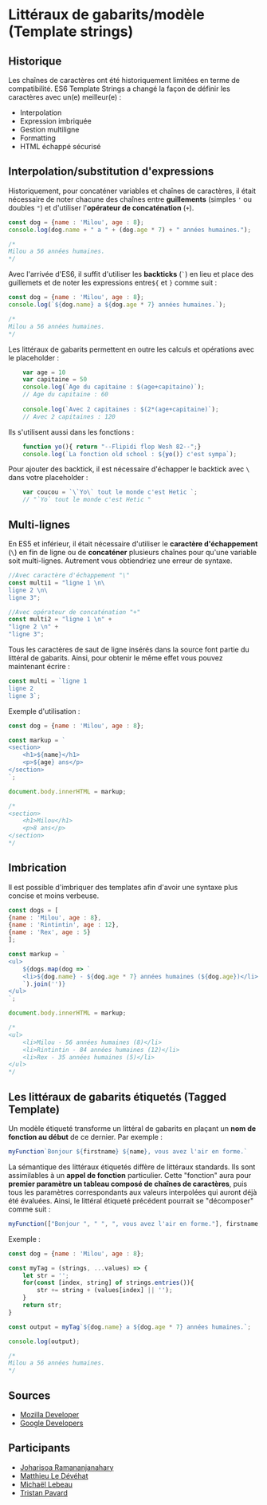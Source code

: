 # Littéraux de gabarits/modèle (Template strings)

## Historique

Les chaînes de caractères ont été historiquement limitées en terme de compatibilité. ES6 Template Strings a changé la façon de définir les caractères avec un(e) meilleur(e) :

* Interpolation
* Expression imbriquée
* Gestion multiligne
* Formatting
* HTML échappé sécurisé

## Interpolation/substitution d'expressions

Historiquement, pour concaténer variables et chaînes de caractères, il était nécessaire de noter chacune des chaînes entre __guillements__ (simples `'` ou doubles `"`) et d'utiliser l'__opérateur de concaténation__ (`+`).

```javascript
const dog = {name : 'Milou', age : 8};
console.log(dog.name + " a " + (dog.age * 7) + " années humaines.");

/*
Milou a 56 années humaines.
*/
```

Avec l'arrivée d'ES6, il suffit d'utiliser les __backticks__ (`` ` ``) en lieu et place des guillemets et de noter les expressions entre`${` et `}` comme suit :

```javascript
const dog = {name : 'Milou', age : 8};
console.log(`${dog.name} a ${dog.age * 7} années humaines.`);

/*
Milou a 56 années humaines.
*/
```

Les littéraux de gabarits permettent en outre les calculs et opérations avec le placeholder : 
```javascript
    var age = 10
    var capitaine = 50
    console.log(`Age du capitaine : $(age+capitaine)`);
    // Age du capitaine : 60
    
    console.log(`Avec 2 capitaines : $(2*(age+capitaine)`);
    // Avec 2 capitaines : 120
```

Ils s'utilisent aussi dans les fonctions : 

```javascript
    function yo(){ return "--Flipidi flop Wesh 82--";}
    console.log(`La fonction old school : ${yo()} c'est sympa`);
```

Pour ajouter des backtick, il est nécessaire d'échapper le backtick avec `\` dans votre placeholder : 

```javascript
    var coucou = `\`Yo\` tout le monde c'est Hetic `;
    // "`Yo` tout le monde c'est Hetic "
```  

## Multi-lignes

En ES5 et inférieur, il était nécessaire d'utiliser le __caractère d'échappement__ (`\`) en fin de ligne ou de __concaténer__ plusieurs chaînes pour qu'une variable soit multi-lignes. Autrement vous obtiendriez une erreur de syntaxe.

```javascript
//Avec caractère d'échappement "\"
const multi1 = "ligne 1 \n\
ligne 2 \n\
ligne 3";

//Avec opérateur de concaténation "+"
const multi2 = "ligne 1 \n" +
"ligne 2 \n" +
"ligne 3";
```

Tous les caractères de saut de ligne insérés dans la source font partie du littéral de gabarits. Ainsi, pour obtenir le même effet vous pouvez maintenant écrire :

```javascript
const multi = `ligne 1
ligne 2
ligne 3`;
```

Exemple d'utilisation :

```javascript
const dog = {name : 'Milou', age : 8};

const markup = `
<section>
    <h1>${name}</h1>
    <p>${age} ans</p>
</section>
`;

document.body.innerHTML = markup;

/*
<section>
    <h1>Milou</h1>
    <p>8 ans</p>
</section>
*/
```

## Imbrication

Il est possible d'imbriquer des templates afin d'avoir une syntaxe plus concise et moins verbeuse.

```javascript
const dogs = [
{name : 'Milou', age : 8},
{name : 'Rintintin', age : 12},
{name : 'Rex', age : 5}
];

const markup = `
<ul>
    ${dogs.map(dog => `
    <li>${dog.name} - ${dog.age * 7} années humaines (${dog.age})</li>
    `).join('')}
</ul>
`;

document.body.innerHTML = markup;

/*
<ul>
    <li>Milou - 56 années humaines (8)</li>
    <li>Rintintin - 84 années humaines (12)</li>
    <li>Rex - 35 années humaines (5)</li>
</ul>
*/
```

## Les littéraux de gabarits étiquetés (Tagged Template)

Un modèle étiqueté transforme un littéral de gabarits en plaçant un __nom de fonction au début__ de ce dernier. Par exemple :

```javascript
myFunction`Bonjour ${firstname} ${name}, vous avez l'air en forme.`
```

La sémantique des littéraux étiquetés diffère de littéraux standards. Ils sont assimilables à un __appel de fonction__ particulier. Cette "fonction" aura pour __premier paramètre un tableau composé de chaînes de caractères__, puis tous les paramètres correspondants aux valeurs interpolées qui auront déjà été évaluées. Ainsi, le littéral étiqueté précédent pourrait se "décomposer" comme suit :

```javascript
myFunction(["Bonjour ", " ", ", vous avez l'air en forme."], firstname, name);
```

Exemple :

```javascript
const dog = {name : 'Milou', age : 8};

const myTag = (strings, ...values) => {
    let str = '';
    for(const [index, string] of strings.entries()){
        str += string + (values[index] || '');
    }
    return str;
}

const output = myTag`${dog.name} a ${dog.age * 7} années humaines.`;

console.log(output);

/*
Milou a 56 années humaines.
*/
```

## Sources

* [Mozilla Developer](https://developer.mozilla.org/fr/docs/Web/JavaScript/Reference/Litt%C3%A9raux_gabarits)
* [Google Developers](https://developers.google.com/web/updates/2015/01/ES6-Template-Strings)

## Participants

* [Joharisoa Ramananjanahary](https://github.com/johary1)
* [Matthieu Le Dévéhat](https://github.com/Mledev)
* [Michaël Lebeau](https://github.com/Epistol)
* [Tristan Pavard](https://github.com/tpavard)
